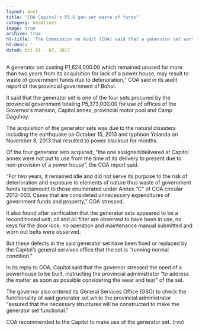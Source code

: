 ```yaml
---
layout: post
title: "COA Capitol's P1.6 gen set waste of funds"
category: headlines
image: true
archive: true
hl-title: 'The Commission on Audit (COA) said that a generator set worth P1,624,000.00 was not used for two years that the agency considered a waste of government funds, according to reports reaching the Bohol Sunday News last week.'
hl-desc: ''
dated: 0ct 01 - 07, 2017
---
```



A generator set costing P1,624,000.00 which remained unused for more than two years from its acquisition for lack of a power house, may result to waste of government funds due to deterioration,” COA said in its audit report of the provincial government of Bohol.

It said that the generator set is one of the four sets procured by the provincial government totaling P5,373,000.00 for use of offices of the Governor’s mansion, Capitol annex, provincial motor pool and Camp Dagohoy.

The acquisition of the generator sets was due to the natural disasters including the earthquake on October 15, 2013 and typhoon Yolanda on November 8, 2013 that resulted to power blackout for months.

Of the four generator sets acquired, “the one assigned/delivered at Capitol annex were not put to use from the time of its delivery to present due to non-provision of a power house”, the COA report said.

“For two years, it remained idle and did not serve its purpose to the risk of deterioration and exposure to elements of nature thus waste of government funds tantamount to those enumerated under Annex “C” of COA circular 2012-003. Cases that are considered unnecessary expenditures of government funds and property,” COA stressed.

It also found after verification that the generator sets appeared to be a reconditioned unit; oil and oil filter are observed to have been in use, no keys for the door lock; no operation and maintenance manual submitted and worn out belts were observed.

But these defects in the said generator set have been fixed or replaced by the Capitol’s general servives office that the set is “running normal condition.”

In its reply to COA, Capitol said that the governor stressed the need of a powerhouse to be built, instructing the provincial administrator “to address the matter as soon as possible considering the wear and tear” of the set.

The governor also ordered its General Services Office (GSO) to check the functionality of said generator set while the provincial administrator “assured that the necessary structures will be constructed to make the generator set functional.”

COA recommended to the Capitol to make use of the generator set. (rvo)

